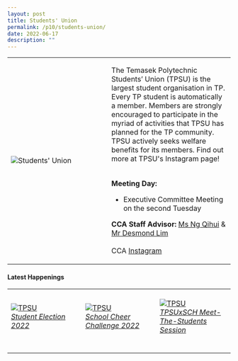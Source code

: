 ```yaml
---
layout: post
title: Students' Union
permalink: /p10/students-union/
date: 2022-06-17
description: ""
---
```

<div>
    <table>
        <tr>
            <td style="width:45%"><image src="/images/CCA_su.jpg" style="display:block;margin-left:auto;margin-right:auto;" alt="Students' Union"></image></td>
            <td>
                <p>
                    The Temasek Polytechnic Students’ Union (TPSU) is the largest student organisation in TP. Every TP student is automatically a member. Members are strongly encouraged to participate in the myriad of activities that TPSU has planned for the TP community. TPSU actively seeks welfare benefits for its members. Find out more at TPSU's Instagram page!<br>
                    <br>
                </p>
                <p>
                    <b>Meeting Day:</b><br>
                    <ul>
                        <li>Executive Committee Meeting on the second Tuesday</li>
                    </ul>
                </p>
                <p>
                    <b>CCA Staff Advisor:</b> <a href="mailto:ng_qihui@tp.edu.sg">Ms Ng Qihui</a> & <a href="mailto:Desmond_CK_LIM@TP.EDU.SG">Mr Desmond Lim</a><br>
                    <br>
                    CCA <a href="https://www.instagram.com/tpsuonline">Instagram</a>
                </p>
            </td>
        </tr>
    </table>
</div>

#### Latest Happenings

<div>
    <table>
        <tr>
            <td style="width:33%"><br>
                <a href="https://www.instagram.com/p/Cdci-K2Jfsd/">
                    <image src="/images/P10/TPSU_Student Election 2022.png" style="display:block;margin-left:auto;margin-right:auto;" alt="TPSU">
                    <h6 style="margin-top:0%">Student Election 2022</h6>
                    </image>
                </a>
            </td>
            <td style="width:33%"><br>
                <a href="https://www.instagram.com/p/CcNJHpuPo0o/">
                    <image src="/images/P10/TPSU_School Cheer Challenge 2022.png" style="display:block;margin-left:auto;margin-right:auto;" alt="TPSU">
                    <h6 style="margin-top:0%">School Cheer Challenge 2022</h6>
                    </image>
                </a>
            </td>
            <td style="width:33%"><br>
                <a href="https://www.instagram.com/p/CbKk1UNJQiV/">
                    <image src="/images/P10/TPSU_TPSUxSCH Meet-The-Students Session.png" style="display:block;margin-left:auto;margin-right:auto;" alt="TPSU">
                    <h6 style="margin-top:0%">TPSUxSCH Meet-The-Students Session</h6>
                    </image>
                </a>
            </td>
        </tr>
    </table>
</div>